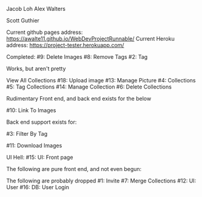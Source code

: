 
Jacob Loh
Alex Walters

Scott Guthier

Current github pages address: https://awalte11.github.io/WebDevProjectRunnable/
Current Heroku address: https://project-tester.herokuapp.com/

Completed:
#9: Delete Images
#8: Remove Tags
#2: Tag

Works, but aren't pretty

View All Collections
#18: Upload image
#13: Manage Picture
#4: Collections
#5: Tag Collections
#14: Manage Collection
#6: Delete Collections

Rudimentary Front end, and back end exists for the below

#10: Link To Images

Back end support exists for: 


#3: Filter By Tag



#11: Download Images

UI Hell:
#15: UI: Front page


The following are pure front end, and not even begun:


The following are probably dropped
#1: Invite
#7: Merge Collections
#12: UI: User
#16: DB: User Login
